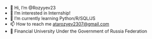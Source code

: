 - 👋 Hi, I’m @Rozyyev23
- 👀 I’m interested in Internship!
- 🌱 I’m currently learning Python/R/SQL/JS
- 📫 How to reach me atarozyev2307@gmail.com
- 🌱 Financial University Under the Government of Russia Federation
<!---
Rozyyev23/Rozyyev23 is a ✨ special ✨ repository because its `README.md` (this file) appears on your GitHub profile.
You can click the Preview link to take a look at your changes.
--->
